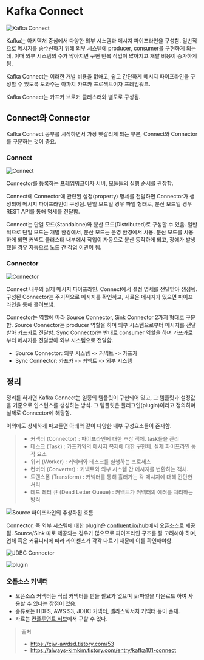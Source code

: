 # Kafka Connect

![Kafka Connect](https://img1.daumcdn.net/thumb/R1280x0/?scode=mtistory2&fname=https%3A%2F%2Fblog.kakaocdn.net%2Fdn%2Fcl7rAm%2FbtqD2caZxZC%2FJX2fkIeQxps2lCGyaFETzK%2Fimg.png)

Kafka는 아키텍처 중심에서 다양한 외부 시스템과 메시지 파이프라인을 구성함. 일반적으로 메시지를 송수신하기 위해 외부 시스템에 producer, consumer를 구현하게 되는데, 이때 외부 시스템의 수가 많아지면 구현 반복 작업이 많아지고 개발 비용이 증가하게 됨.

Kafka Connect는 이러한 개발 비용을 없애고, 쉽고 간단하게 메시지 파이프라인을 구성할 수 있도록 도와주는 아파치 카프카 프로젝트이자 프레임워크.

Kafka Connect는 카프카 브로커 클러스터와 별도로 구성됨.

## Connect와 Connector

Kafka Connect 공부를 시작하면서 가장 헷갈리게 되는 부분, Connect와 Connector를 구분하는 것이 중요.

### Connect

![Connect](https://img1.daumcdn.net/thumb/R1280x0/?scode=mtistory2&fname=https%3A%2F%2Fblog.kakaocdn.net%2Fdn%2FHV5O3%2FbtqD1NoZJ2c%2FtDiOw4RnJfW2VnHXe8FPbk%2Fimg.png)

Connector를 등록하는 프레임워크이자 서버, 모듈들의 실행 순서를 관장함.

Connect에 Connector에 관련된 설정(property) 명세를 전달하면 Connector가 생성되어 메시지 파이프라인이 구성됨. 단일 모드일 경우 파일 형태로, 분산 모드일 경우 REST API를 통해 명세를 전달함.

Connect는 단일 모드(Standalone)와 분산 모드(Distributed)로 구성할 수 있음. 일반적으로 단일 모드는 개발 환경에서, 분산 모드는 운영 환경에서 사용. 분산 모드를 사용하게 되면 커넥트 클러스터 내부에서 작업이 자동으로 분산 동작하게 되고, 장애가 발생했을 경우 자동으로 노드 간 작업 이관이 됨.

### Connector

![Connector](https://img1.daumcdn.net/thumb/R1280x0/?scode=mtistory2&fname=https%3A%2F%2Fblog.kakaocdn.net%2Fdn%2FHV5O3%2FbtqD1NoZJ2c%2FtDiOw4RnJfW2VnHXe8FPbk%2Fimg.png)

Connect 내부의 실제 메시지 파이프라인. Connect에서 설정 명세를 전달받아 생성됨. 구성된 Connector는 주기적으로 메시지를 확인하고, 새로운 메시지가 있으면 파이프라인을 통해 흘려보냄.

Connector는 역할에 따라 Source Connector, Sink Connector 2가지 형태로 구분함. Source Connector는 producer 역할을 하며 외부 시스템으로부터 메시지를 전달받아 카프카로 전달함. Sync Connector는 반대로 consumer 역할을 하며 카프카로부터 메시지를 전달받아 외부 시스템으로 전달함.

- Source Connector: 외부 시스템 -> 커넥트 -> 카프카
- Sync Connector: 카프카 -> 커넥트 -> 외부 시스템

## 정리

정리를 하자면 Kafka Connect는 일종의 템플릿이 구현되어 있고, 그 템플릿과 설정값을 기준으로 인스턴스를 생성하는 방식. 그 템플릿은 플러그인(plugin)이라고 정의하며 실제로 Connector에 해당함.

이외에도 상세하게 파고들면 아래와 같이 다양한 내부 구성요소들이 존재함.

> - 커넥터 (Connector) : 파이프라인에 대한 추상 객체. task들을 관리
> - 테스크 (Task) : 카프카와의 메시지 복제에 대한 구현체. 실제 파이프라인 동작 요소
> - 워커 (Worker) : 커넥터와 테스크를 실행하는 프로세스
> - 컨버터 (Converter) : 커넥트와 외부 시스템 간 메시지를 변환하는 객체.
> - 트랜스폼 (Transform) : 커넥터를 통해 흘러가는 각 메시지에 대해 간단한 처리
> - 데드 레터 큐 (Dead Letter Queue) : 커넥트가 커넥터의 에러를 처리하는 방식

![Source 파이프라인의 추상화된 흐름](https://img1.daumcdn.net/thumb/R1280x0/?scode=mtistory2&fname=https%3A%2F%2Fblog.kakaocdn.net%2Fdn%2FeGJSL6%2FbtqD3JeCclB%2F4TZZQQf4zRJdJMf3Jrk1zk%2Fimg.png)

Connector, 즉 외부 시스템에 대한 plugin은 [confluent.io/hub](confluent.io/hub)에서 오픈소스로 제공됨. Source/Sink 따로 제공되는 경우가 많으므로 파이프라인 구조를 잘 고려해야 하며, 업체 혹은 커뮤니티에 따라 라이센스가 각각 다르기 때문에 이를 확인해야함.

![JDBC Connector](https://img1.daumcdn.net/thumb/R1280x0/?scode=mtistory2&fname=https%3A%2F%2Fblog.kakaocdn.net%2Fdn%2FboG2oH%2FbtqD2bQH5Ft%2FdORzZMdANyNsaPjlgbGVvK%2Fimg.png)

![plugin](https://img1.daumcdn.net/thumb/R1280x0/?scode=mtistory2&fname=https%3A%2F%2Fblog.kakaocdn.net%2Fdn%2FbuPBX7%2FbtqD2cWorp7%2FkRdy1nHeeKYKiTfAkGnAw1%2Fimg.png)

### 오픈소스 커넥터

- 오픈소스 커넥터는 직접 커넥터를 만들 필요가 없으며 jar파일을 다운로드 하여 사용할 수 있다는 장점이 있음.
- 종류로는 HDFS, AWS S3, JDBC 커넥터, 엘라스틱서치 커넥터 등이 존재.
- 자료는 [컨플루언트 허브](https://www.confluent.io/hub/)에서 구할 수 있다.

> 출처
>
> - https://cjw-awdsd.tistory.com/53
> - https://always-kimkim.tistory.com/entry/kafka101-connect
